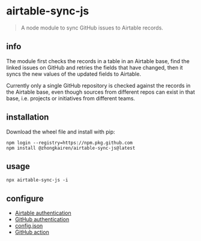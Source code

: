 
# airtable-sync-js
> A node module to sync GitHub issues to Airtable records.

## info

The module first checks the records in a table in an Airtable base, find the linked issues on GitHub and retries the fields that have changed, then it syncs the new values of the updated fields to Airtable.

Currently only a single GitHub repository is checked against the records in the Airtable base, even though sources from different repos can exist in that base, i.e. projects or initiatives from different teams.

## installation

Download the wheel file and install with pip:
```
npm login --registry=https://npm.pkg.github.com
npm install @zhongkairen/airtable-sync-js@latest
```
## usage
```
npx airtable-sync-js -i
```

## configure

- [Airtable authentication](doc/airtable-auth.md)
- [GitHub authentication](doc/github-auth.md)
- [config.json](doc/config-json.md)
- [GitHub action](doc/github-actions.md)


